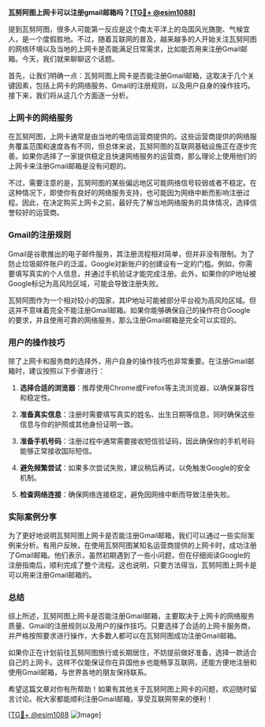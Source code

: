 **瓦努阿图上网卡可以注册gmail邮箱吗？[[TG💪+ @esim1088](https://t.me/s/esim1088)]**

提到瓦努阿图，很多人可能第一反应是这个南太平洋上的岛国风光旖旎、气候宜人，是一个度假胜地。不过，随着互联网的普及，越来越多的人开始关注瓦努阿图的网络环境以及当地的上网卡是否能满足日常需求，比如能否用来注册Gmail邮箱。今天，我们就来聊聊这个话题。

首先，让我们明确一点：瓦努阿图上网卡是否能注册Gmail邮箱，这取决于几个关键因素，包括上网卡的网络服务、Gmail的注册规则，以及用户自身的操作技巧。接下来，我们将从这几个方面逐一分析。

### 上网卡的网络服务

在瓦努阿图，上网卡通常是由当地的电信运营商提供的。这些运营商提供的网络服务覆盖范围和速度各有不同，但总体来说，瓦努阿图的互联网基础设施正在逐步完善。如果你选择了一家提供稳定且快速网络服务的运营商，那么理论上使用他们的上网卡来注册Gmail邮箱是没有问题的。

不过，需要注意的是，瓦努阿图的某些偏远地区可能网络信号较弱或者不稳定。在这种情况下，即使你有良好的网络服务支持，也可能因为网络中断而影响注册过程。因此，在决定购买上网卡之前，最好先了解当地网络服务的具体情况，选择信誉较好的运营商。

### Gmail的注册规则

Gmail是谷歌推出的电子邮件服务，其注册流程相对简单，但并非没有限制。为了防止垃圾邮件账户的泛滥，Google对新账户的创建设有一定的门槛。例如，你需要填写真实的个人信息，并通过手机验证才能完成注册。此外，如果你的IP地址被Google标记为高风险区域，可能会导致注册失败。

瓦努阿图作为一个相对较小的国家，其IP地址可能被部分平台视为高风险区域。但这并不意味着完全不能注册Gmail邮箱。如果你能够确保自己的操作符合Google的要求，并且使用可靠的网络服务，那么注册Gmail邮箱是完全可以实现的。

### 用户的操作技巧

除了上网卡和服务商的选择外，用户自身的操作技巧也非常重要。在注册Gmail邮箱时，建议按照以下步骤进行：

1. **选择合适的浏览器**：推荐使用Chrome或Firefox等主流浏览器，以确保兼容性和稳定性。
   
2. **准备真实信息**：注册时需要填写真实的姓名、出生日期等信息，同时确保这些信息与你的护照或其他身份证明一致。

3. **准备手机号码**：注册过程中通常需要接收短信验证码，因此确保你的手机号码能够正常接收国际短信。

4. **避免频繁尝试**：如果多次尝试失败，建议稍后再试，以免触发Google的安全机制。

5. **检查网络连接**：确保网络连接稳定，避免因网络中断而导致注册失败。

### 实际案例分享

为了更好地说明瓦努阿图上网卡是否能注册Gmail邮箱，我们可以通过一些实际案例来分析。有用户反映，在使用瓦努阿图某知名运营商提供的上网卡时，成功注册了Gmail邮箱。他们表示，虽然初期遇到了一些小问题，但在仔细阅读Google的注册指南后，顺利完成了整个流程。这也说明，只要方法得当，瓦努阿图上网卡是可以用来注册Gmail邮箱的。

### 总结

综上所述，瓦努阿图上网卡是否能注册Gmail邮箱，主要取决于上网卡的网络服务质量、Gmail的注册规则以及用户的操作技巧。只要选择了合适的上网卡服务商，并严格按照要求进行操作，大多数人都可以在瓦努阿图成功注册Gmail邮箱。

如果你正在计划前往瓦努阿图旅行或长期居住，不妨提前做好准备，选择一款适合自己的上网卡。这样不仅能保证你在异国他乡也能畅享互联网，还能方便地注册和使用Gmail邮箱，与世界各地的朋友保持联系。

希望这篇文章对你有所帮助！如果有其他关于瓦努阿图上网卡的问题，欢迎随时留言讨论。祝大家都能顺利注册Gmail邮箱，享受互联网带来的便利！

[[TG💪+ @esim1088](https://t.me/s/esim1088) ![Image](https://i.postimg.cc/4NQfJmqS/Snipaste-2025-05-13-00-14-12.png)]